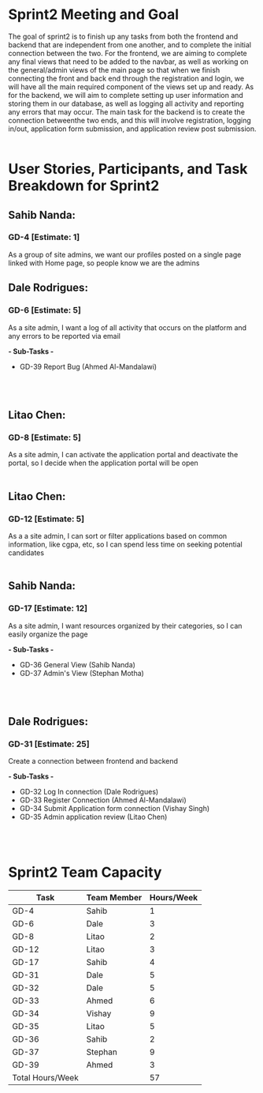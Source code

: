 # Sprint2 Meeting and Goal

The goal of sprint2 is to finish up any tasks from both the frontend and backend that are independent from one another, and to complete the initial connection between the two. For the frontend, we are aiming to complete any final views that need to be added to the navbar, as well as working on the general/admin views of the main page so that when we finish connecting the front and back end through the registration and login, we will have all the main required component of the views set up and ready. As for the backend, we will aim to complete setting up user information and storing them in our database, as well as logging all activity and reporting any errors that may occur. The main task for the backend is to create the connection betweenthe two ends, and this will involve registration, logging in/out, application form submission, and application review post submission.
<br>
<br>

# User Stories, Participants, and Task Breakdown for Sprint2

## Sahib Nanda:
### GD-4 [Estimate: 1] 
As a group of site admins, we want our profiles posted on a single page linked with Home page, so people know we are the admins

## Dale Rodrigues: 
### GD-6 [Estimate: 5] 
As a site admin, I want a log of all activity that occurs on the platform and any errors to be reported via email

<b>- Sub-Tasks -</b>
- GD-39 Report Bug (Ahmed Al-Mandalawi)
<br>
<br>

## Litao Chen:
### GD-8 [Estimate: 5] 
As a site admin, I can activate the application portal and deactivate the portal, so I decide when the application portal will be open
<br>
<br>

## Litao Chen:
### GD-12 [Estimate: 5] 
As a a site admin, I can sort or filter applications based on common information, like cgpa, etc, so I can spend less time on seeking potential candidates
<br>
<br>

## Sahib Nanda: 
### GD-17 [Estimate: 12] 
As a site admin, I want resources organized by their categories, so I can easily organize the page

<b>- Sub-Tasks -</b>
- GD-36 General View (Sahib Nanda)
- GD-37 Admin's View (Stephan Motha)
<br>
<br>

## Dale Rodrigues: 
### GD-31 [Estimate: 25] 
Create a connection between frontend and backend

<b>- Sub-Tasks -</b>
- GD-32 Log In connection (Dale Rodrigues)
- GD-33 Register Connection (Ahmed Al-Mandalawi)
- GD-34 Submit Application form connection (Vishay Singh)
- GD-35 Admin application review (Litao Chen)
<br>
<br>

# Sprint2 Team Capacity 

Task  | Team Member | Hours/Week
----  | ----------- | ----------
GD-4  | Sahib       | 1
GD-6  | Dale        | 3
GD-8  | Litao       | 2
GD-12 | Litao       | 3
GD-17 | Sahib       | 4
GD-31 | Dale        | 5
GD-32 | Dale        | 5
GD-33 | Ahmed       | 6
GD-34 | Vishay      | 9
GD-35 | Litao       | 5
GD-36 | Sahib       | 2
GD-37 | Stephan     | 9
GD-39 | Ahmed       | 3
Total Hours/Week |  | 57